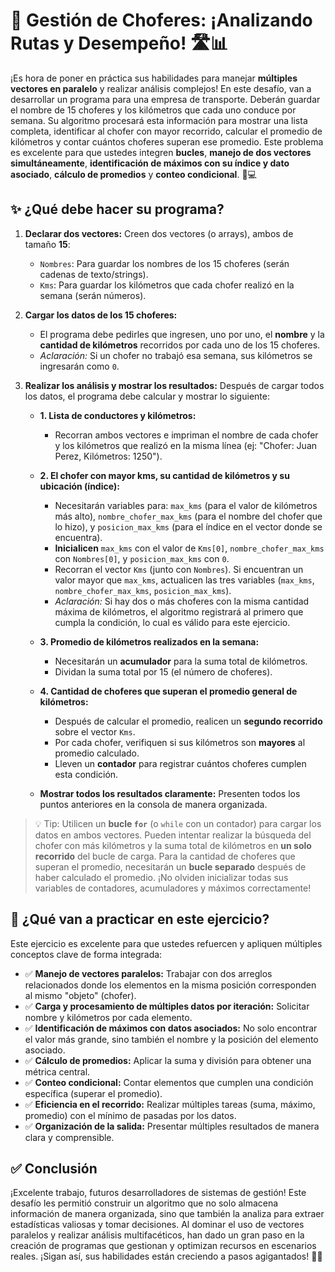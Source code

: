 # 🚚 Gestión de Choferes: ¡Analizando Rutas y Desempeño! 🛣️📊

¡Es hora de poner en práctica sus habilidades para manejar **múltiples vectores en paralelo** y realizar análisis complejos! En este desafío, van a desarrollar un programa para una empresa de transporte. Deberán guardar el nombre de 15 choferes y los kilómetros que cada uno conduce por semana. Su algoritmo procesará esta información para mostrar una lista completa, identificar al chofer con mayor recorrido, calcular el promedio de kilómetros y contar cuántos choferes superan ese promedio. Este problema es excelente para que ustedes integren **bucles**, **manejo de dos vectores simultáneamente**, **identificación de máximos con su índice y dato asociado**, **cálculo de promedios** y **conteo condicional**. 🧠💻

## ✨ ¿Qué debe hacer su programa?

1.  **Declarar dos vectores:** Creen dos vectores (o arrays), ambos de tamaño **15**:
    - `Nombres`: Para guardar los nombres de los 15 choferes (serán cadenas de texto/strings).
    - `Kms`: Para guardar los kilómetros que cada chofer realizó en la semana (serán números).
2.  **Cargar los datos de los 15 choferes:**
    - El programa debe pedirles que ingresen, uno por uno, el **nombre** y la **cantidad de kilómetros** recorridos por cada uno de los 15 choferes.
    - _Aclaración:_ Si un chofer no trabajó esa semana, sus kilómetros se ingresarán como `0`.
3.  **Realizar los análisis y mostrar los resultados:** Después de cargar todos los datos, el programa debe calcular y mostrar lo siguiente:

    - **1. Lista de conductores y kilómetros:**

      - Recorran ambos vectores e impriman el nombre de cada chofer y los kilómetros que realizó en la misma línea (ej: "Chofer: Juan Perez, Kilómetros: 1250").

    - **2. El chofer con mayor kms, su cantidad de kilómetros y su ubicación (índice):**

      - Necesitarán variables para: `max_kms` (para el valor de kilómetros más alto), `nombre_chofer_max_kms` (para el nombre del chofer que lo hizo), y `posicion_max_kms` (para el índice en el vector donde se encuentra).
      - **Inicialicen** `max_kms` con el valor de `Kms[0]`, `nombre_chofer_max_kms` con `Nombres[0]`, y `posicion_max_kms` con `0`.
      - Recorran el vector `Kms` (junto con `Nombres`). Si encuentran un valor mayor que `max_kms`, actualicen las tres variables (`max_kms`, `nombre_chofer_max_kms`, `posicion_max_kms`).
      - _Aclaración:_ Si hay dos o más choferes con la misma cantidad máxima de kilómetros, el algoritmo registrará al primero que cumpla la condición, lo cual es válido para este ejercicio.

    - **3. Promedio de kilómetros realizados en la semana:**

      - Necesitarán un **acumulador** para la suma total de kilómetros.
      - Dividan la suma total por 15 (el número de choferes).

    - **4. Cantidad de choferes que superan el promedio general de kilómetros:**

      - Después de calcular el promedio, realicen un **segundo recorrido** sobre el vector `Kms`.
      - Por cada chofer, verifiquen si sus kilómetros son **mayores** al promedio calculado.
      - Lleven un **contador** para registrar cuántos choferes cumplen esta condición.

    - **Mostrar todos los resultados claramente:** Presenten todos los puntos anteriores en la consola de manera organizada.

> 💡 Tip: Utilicen un **bucle `for`** (o `while` con un contador) para cargar los datos en ambos vectores. Pueden intentar realizar la búsqueda del chofer con más kilómetros y la suma total de kilómetros en **un solo recorrido** del bucle de carga. Para la cantidad de choferes que superan el promedio, necesitarán un **bucle separado** después de haber calculado el promedio. ¡No olviden inicializar todas sus variables de contadores, acumuladores y máximos correctamente!

## 🧠 ¿Qué van a practicar en este ejercicio?

Este ejercicio es excelente para que ustedes refuercen y apliquen múltiples conceptos clave de forma integrada:

- ✅ **Manejo de vectores paralelos:** Trabajar con dos arreglos relacionados donde los elementos en la misma posición corresponden al mismo "objeto" (chofer).
- ✅ **Carga y procesamiento de múltiples datos por iteración:** Solicitar nombre y kilómetros por cada elemento.
- ✅ **Identificación de máximos con datos asociados:** No solo encontrar el valor más grande, sino también el nombre y la posición del elemento asociado.
- ✅ **Cálculo de promedios:** Aplicar la suma y división para obtener una métrica central.
- ✅ **Conteo condicional:** Contar elementos que cumplen una condición específica (superar el promedio).
- ✅ **Eficiencia en el recorrido:** Realizar múltiples tareas (suma, máximo, promedio) con el mínimo de pasadas por los datos.
- ✅ **Organización de la salida:** Presentar múltiples resultados de manera clara y comprensible.

## ✅ Conclusión

¡Excelente trabajo, futuros desarrolladores de sistemas de gestión! Este desafío les permitió construir un algoritmo que no solo almacena información de manera organizada, sino que también la analiza para extraer estadísticas valiosas y tomar decisiones. Al dominar el uso de vectores paralelos y realizar análisis multifacéticos, han dado un gran paso en la creación de programas que gestionan y optimizan recursos en escenarios reales. ¡Sigan así, sus habilidades están creciendo a pasos agigantados! 🚀✨
